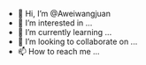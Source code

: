 - 👋 Hi, I’m @Aweiwangjuan
- 👀 I’m interested in ...
- 🌱 I’m currently learning ...
- 💞️ I’m looking to collaborate on ...
- 📫 How to reach me ...

<!---
Aweiwangjuan/Aweiwangjuan is a ✨ special ✨ repository because its `README.md` (this file) appears on your GitHub profile.
You can click the Preview link to take a look at your changes.
--->
